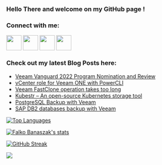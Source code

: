### Hello There and welcome on my GitHub page !

<h3 align="left">Connect with me:</h3>
<p align="left">
<a href="https://twitter.com/Falko_Banaszak" target="blank"><img align="center" src="https://cdn2.iconfinder.com/data/icons/social-media-2285/512/1_Twitter3_colored_svg-512.png" alt="" height="40" width="40" /></a>
<a href="https://www.linkedin.com/in/falko-banaszak-38442463/" target="blank"><img align="center" src="https://cdn2.iconfinder.com/data/icons/social-media-2285/512/1_Linkedin_unofficial_colored_svg-512.png" alt="" height="40" width="40" /></a>
<a href="https://www.xing.com/profile/Falko_Banaszak/" target="blank"><img align="center" src="https://cdn4.iconfinder.com/data/icons/logos-and-brands/512/389_Xing_logo-512.png" alt="" height="40" width="40" /></a>
<a href="https://www.virtualhome.blog/feed/" target="blank"><img align="center" src="https://cdn0.iconfinder.com/data/icons/small-n-flat/24/678060-rss-512.png" alt="" height="40" width="40" /></a>
</p>

### Check out my latest Blog Posts here:
<!-- BLOG-POST-LIST:START -->
- [Veeam Vanguard 2022 Program Nomination and Review](https://www.virtualhome.blog/2022/03/01/veeam-vanguard-2022-program-nomination-and-review/)
- [vCenter role for Veeam ONE with PowerCLI](https://www.virtualhome.blog/2022/02/07/vcenter-role-for-veeam-one-with-powercli/)
- [Veeam FastClone operation takes too long](https://www.virtualhome.blog/2021/08/04/veeam-fastclone-operation-takes-too-long/)
- [Kubestr – An open-source Kubernetes storage tool](https://www.virtualhome.blog/2021/03/30/kubestr-an-open-source-kubernetes-storage-tool/)
- [PostgreSQL Backup with Veeam](https://www.virtualhome.blog/2021/02/15/postgresql-backup-with-veeam/)
- [SAP DB2 databases backup with Veeam](https://www.virtualhome.blog/2021/02/04/sap-db2-databases-backup-with-veeam/)
<!-- BLOG-POST-LIST:END -->

[![Top Languages](https://github-readme-stats.vercel.app/api/top-langs/?username=falkobanaszak&layout=compact)](https://github.com/anuraghazra/github-readme-stats)

[![Falko Banaszak's stats](https://github-readme-stats.vercel.app/api?username=falkobanaszak)](https://github.com/anuraghazra/github-readme-stats)

[![GitHub Streak](https://github-readme-streak-stats.herokuapp.com/?user=falkobanaszak&theme=dark)](https://git.io/streak-stats)

![](https://komarev.com/ghpvc/?username=falkobanaszak&color=lightgrey)